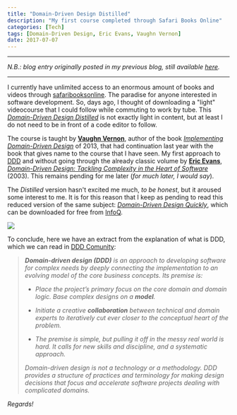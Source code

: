 ```yaml
---
title: "Domain-Driven Design Distilled"
description: "My first course completed through Safari Books Online"
categories: [Tech]
tags: [Domain-Driven Design, Eric Evans, Vaughn Vernon]
date: 2017-07-07
---
```


***
_N.B.: blog entry originally posted in my previous blog, still available [here](https://estraviz.github.io/estraviz2017/software%20design/DDD-Distilled/)._
***

I currently have unlimited access to an enormous amount of books and videos through [safaribooksonline](https://www.safaribooksonline.com/). The paradise for anyone interested in software development. So, days ago, I thought of downloading a "light" videocourse that I could follow while commuting to work by tube. This [_Domain-Driven Design Distilled_](https://www.safaribooksonline.com/library/view/domain-driven-design-distilled/9780134593449/) is not exactly light in content, but at least I do not need to be in front of a code editor to follow.

The course is taught by [**Vaughn Vernon**](https://vaughnvernon.co/), author of the book [_Implementing Domain-Driven Design_](https://www.amazon.es/Implementing-Domain-Driven-Design-VaughnVernon/dp/0321834577/) of 2013, that had continuation last year with the book that gives name to the course that I have seen. My first approach to [DDD](https://en.wikipedia.org/wiki/Domain-driven_design) and without going through the already classic volume by [**Eric Evans**](https://twitter.com/ericevans0), [_Domain-Driven Design: Tackling Complexity in the Heart of Software_](https://www.amazon.es/Domain-Driven-Design-Tackling-Complexity-Software/dp/0321125215/) (2003). This remains pending for me later (_for much later, I would say_).

The _Distilled_ version hasn't excited me much, _to be honest_, but it aroused some interest to me. It is for this reason that I keep as pending to read this reduced version of the same subject:
[_Domain-Driven Design Quickly_](https://www.infoq.com/minibooks/domain-driven-design-quickly), which can be downloaded for free from [InfoQ](https://www.infoq.com/).

![](/images/domain-driven-design-quickly.jpg)

To conclude, here we have an extract from the explanation of what is DDD, which we can read in [DDD Comunity](http://dddcommunity.org/):

> _**Domain-driven design (DDD)** is an approach to developing software for complex needs by deeply connecting the implementation to an evolving model of the core business concepts. Its premise is:_
>
> - _Place the project’s primary focus on the core domain and domain logic. Base complex designs on a **model**._
>
> - _Initiate a creative **collaboration** between technical and domain experts to iteratively cut ever closer to the conceptual heart of the problem._
>
> - _The premise is simple, but pulling it off in the messy real world is hard. It calls for new skills and discipline, and a systematic approach._
>
> _Domain-driven design is not a technology or a methodology. DDD provides a structure of practices and terminology for making design decisions that focus and accelerate software projects dealing with complicated domains._

_Regards!_
